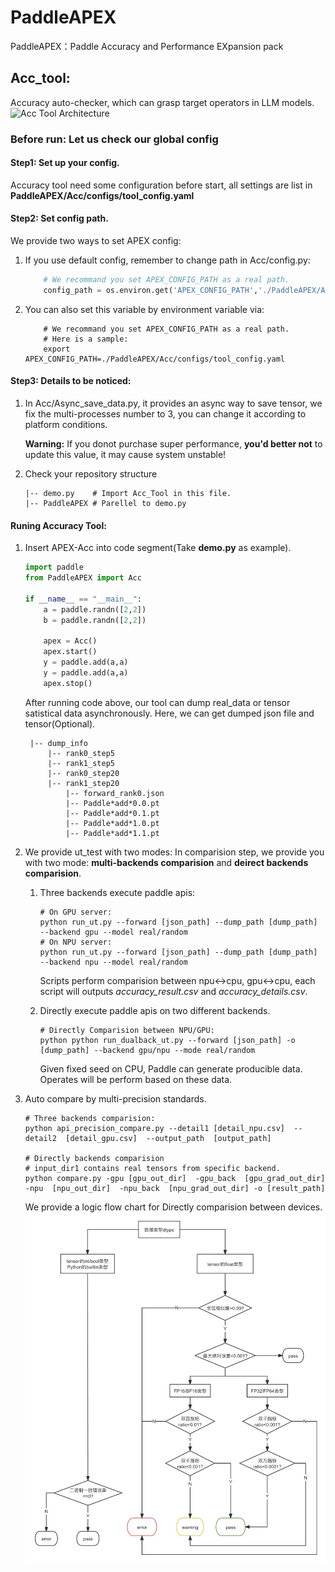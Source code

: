 # PaddleAPEX
PaddleAPEX：Paddle Accuracy and Performance EXpansion pack
## Acc_tool:
Accuracy auto-checker, which can grasp target operators in LLM models.
![Acc Tool Architecture](./Acc/doc/APEX_Acc.png)
<!-- <center>
    <img src="./Acc/doc/APEX_Acc.png" alt="example">
</center> -->
### Before run: Let us check our global config

#### Step1: Set up your config.
Accuracy tool need some configuration before start, all settings are list in **PaddleAPEX/Acc/configs/tool_config.yaml**

#### Step2: Set config path.
We provide two ways to set APEX config:

1.
    If you use default config, remember to change path in Acc/config.py:
    ``` Python
        # We recommand you set APEX_CONFIG_PATH as a real path.
        config_path = os.environ.get('APEX_CONFIG_PATH','./PaddleAPEX/Acc/configs/tool_config.yaml')
    ```
2.
    You can also set this variable by environment variable via:
    ``` Shell
        # We recommand you set APEX_CONFIG_PATH as a real path.
        # Here is a sample:
        export APEX_CONFIG_PATH=./PaddleAPEX/Acc/configs/tool_config.yaml
    ```
#### Step3: Details to be noticed:
1.  In Acc/Async_save_data.py, it provides an async way to save tensor, we fix the multi-processes number to 3, you can change it according to platform conditions.

    **Warning:** If you donot purchase super performance, **you'd better not** to update this value, it may cause system unstable!


2.  Check your repository structure

        |-- demo.py    # Import Acc_Tool in this file.
        |-- PaddleAPEX # Parellel to demo.py

#### Runing Accuracy Tool:
1. Insert APEX-Acc into code segment(Take **demo.py** as example).
    ``` Python
    import paddle
    from PaddleAPEX import Acc

    if __name__ == "__main__":
        a = paddle.randn([2,2])
        b = paddle.randn([2,2])

        apex = Acc()
        apex.start()
        y = paddle.add(a,a)
        y = paddle.add(a,a)
        apex.stop()
    ```
    After running code above, our tool can dump real_data or tensor satistical data asynchronously.
    Here, we can get dumped json file and tensor(Optional).

        |-- dump_info
            |-- rank0_step5
            |-- rank1_step5
            |-- rank0_step20
            |-- rank1_step20
                |-- forward_rank0.json
                |-- Paddle*add*0.0.pt
                |-- Paddle*add*0.1.pt
                |-- Paddle*add*1.0.pt
                |-- Paddle*add*1.1.pt

2.  We provide ut_test with two modes:
    In comparision step, we provide you with two mode: **multi-backends comparision** and **deirect backends comparision**.
    1. Three backends execute paddle apis:

        ```Shell
        # On GPU server:
        python run_ut.py --forward [json_path] --dump_path [dump_path] --backend gpu --model real/random
        # On NPU server:
        python run_ut.py --forward [json_path] --dump_path [dump_path] --backend npu --model real/random
        ```
        Scripts perform comparision between npu<->cpu, gpu<->cpu, each script will outputs *accuracy_result.csv* and *accuracy_details.csv*.

    2.  Directly execute paddle apis on two different backends.
        ```Shell
        # Directly Comparision between NPU/GPU:
        python python run_dualback_ut.py --forward [json_path] -o [dump_path] --backend gpu/npu --mode real/random
        ```
        Given fixed seed on CPU, Paddle can generate producible data. Operates will be perform based on these data.


3. Auto compare by multi-precision standards.
    ```Shell
    # Three backends comparision:
    python api_precision_compare.py --detail1 [detail_npu.csv]  --detail2  [detail_gpu.csv]  --output_path  [output_path]

    # Directly backends comparision
    # input_dir1 contains real tensors from specific backend.
    python compare.py -gpu [gpu_out_dir]  -gpu_back  [gpu_grad_out_dir]  -npu  [npu_out_dir]  -npu_back  [npu_grad_out_dir] -o [result_path]

    ```

    We provide a logic flow chart for Directly comparision between devices.
    ![Acc Tool Architecture](./Acc/doc/Compare_Logic_img.jpg)
    <!-- <center>
        <img src="./Acc/doc/Compare_Logic_img.jpg" alt="example">
    </center> -->
